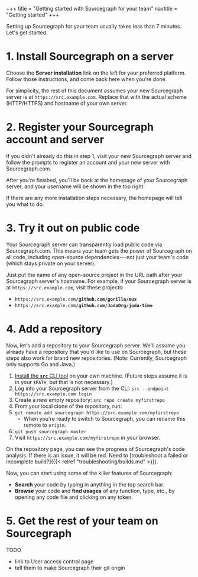 +++
title = "Getting started with Sourcegraph for your team"
navtitle = "Getting started"
+++

Setting up Sourcegraph for your team usually takes less than 7
minutes. Let's get started.

# 1. Install Sourcegraph on a server

Choose the **Server installation** link on the left for your preferred
platform. Follow those instructions, and come back here when you're
done.

For simplicity, the rest of this document assumes your new Sourcegraph
server is at `https://src.example.com`. Replace that with the actual
scheme (HTTP/HTTPS) and hostname of your own server.

# 2. Register your Sourcegraph account and server

If you didn't already do this in step 1, visit your new Sourcegraph
server and follow the prompts to register an account and your new
server with Sourcegraph.com.

After you're finished, you'll be back at the homepage of your
Sourcegraph server, and your username will be shown in the top right.

If there are any more installation steps necessary, the homepage will
tell you what to do.

# 3. Try it out on public code

Your Sourcegraph server can transparently load public code via
Sourcegraph.com. This means your team gets the power of Sourcegraph on
all code, including open-source dependencies---not just your team's
code (which stays private on your server).

Just put the name of any open-source project in the URL path after
your Sourcegraph server's hostname. For example, if your Sourcegraph
server is at `https://src.example.com`, visit these projects:

* <code>https://<i></i>src.example.com/<strong>github.com/gorilla/mux</strong></code>
* <code>https://<i></i>src.example.com/<strong>github.com/JodaOrg/joda-time</strong></code>

# 4. Add a repository

Now, let's add a repository to your Sourcegraph server. We'll assume
you already have a repository that you'd like to use on Sourcegraph,
but these steps also work for brand new repositories. (Note: Currently,
Sourcegraph only supports Go and Java.)

1. [Install the **`src`** CLI tool](https://sourcegraph.com/b86d5501a450ca38be78b112d88cb46d9bf27583/try-it)
   on your own machine. (Future steps assume it is in your `$PATH`,
   but that is not necessary.)
1. Log into your Sourcegraph server from the CLI: `src --endpoint https://src.example.com login`
1. Create a new empty repository: `src repo create myfirstrepo`
1. From your local clone of the repository, run:
  1. `git remote add sourcegraph https://src.example.com/myfirstrepo`
     * When you're ready to switch to Sourcegraph, you can rename this remote to `origin`.
  1. `git push sourcegraph master`
1. Visit <code>https://<i></i>src.example.com/myfirstrepo</code> in your browser.

On the repository page, you can see the progress of Sourcegraph's code
analysis. If there is an issue, it will be red. Need to
[troubleshoot a failed or incomplete build?]({{< relref
"troubleshooting/builds.md" >}}).

Now, you can start using some of the killer features of Sourcegraph:

* **Search** your code by typing in anything in the top search bar.
* **Browse** your code and **find usages** of any function, type,
  etc., by opening any code file and clicking on any token.

# 5. Get the rest of your team on Sourcegraph

TODO

* link to User access control page
* tell them to make Sourcegraph their git origin
